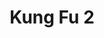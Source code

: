 ---
layout: video
series: Mike and Bootsy
episode: 33
title: Kung Fu 2
permalink: /mike-and-bootsy/episode-33
video_id: 0aKkL46xLP8
release_date: 2016-08-31
platforms:
  - Nintendo Entertainment System
short_platforms:
  - NES
thumbnails:
games:
  - Kung Fu 2
current_description: |
  Mike Matei and Bootsy play Kung Fu 2, a game that was unreleased in America. But released in Japan on the Famicom as Spartan X2.
---